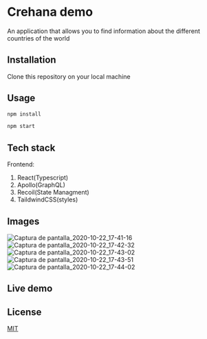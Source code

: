 
# Crehana demo

An application that allows you to find information about the different
countries of the world

## Installation

Clone this repository on your local machine 


## Usage

```javascript
npm install

npm start 
```

## Tech stack
Frontend: 

1. React(Typescript)
2. Apollo(GraphQL)
3. Recoil(State Managment)
4. TaildwindCSS(styles)


## Images

![Captura de pantalla_2020-10-22_17-41-16](https://user-images.githubusercontent.com/22845673/96937932-dbc58a80-148e-11eb-9937-1cdc23ebe5ed.png)
![Captura de pantalla_2020-10-22_17-42-32](https://user-images.githubusercontent.com/22845673/96937934-dc5e2100-148e-11eb-819b-7097528c0831.png)
![Captura de pantalla_2020-10-22_17-43-02](https://user-images.githubusercontent.com/22845673/96937936-dcf6b780-148e-11eb-9f65-bf44e4d850d1.png)
![Captura de pantalla_2020-10-22_17-43-51](https://user-images.githubusercontent.com/22845673/96937939-dd8f4e00-148e-11eb-8e02-82033cbe500b.png)
![Captura de pantalla_2020-10-22_17-44-02](https://user-images.githubusercontent.com/22845673/96937947-e1bb6b80-148e-11eb-8c51-a0b292144247.png)


## Live demo




## License
[MIT](https://choosealicense.com/licenses/mit/)

